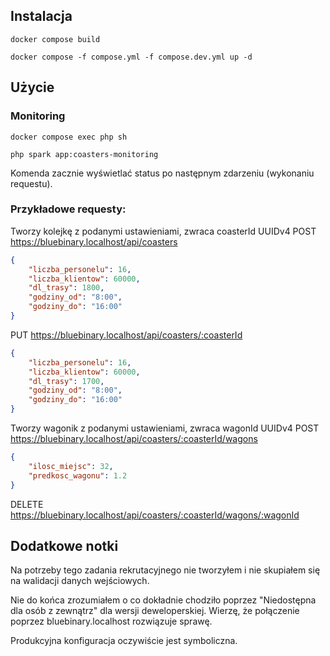 ## Instalacja

`docker compose build`

`docker compose -f compose.yml -f compose.dev.yml up -d`

## Użycie

### Monitoring

`docker compose exec php sh`

`php spark app:coasters-monitoring`

Komenda zacznie wyświetlać status po następnym zdarzeniu (wykonaniu requestu).

### Przykładowe requesty:

Tworzy kolejkę z podanymi ustawieniami, zwraca coasterId UUIDv4
POST https://bluebinary.localhost/api/coasters
```json
{
    "liczba_personelu": 16,
    "liczba_klientow": 60000,
    "dl_trasy": 1800,
    "godziny_od": "8:00",
    "godziny_do": "16:00"
}
```

PUT https://bluebinary.localhost/api/coasters/:coasterId
```json
{
    "liczba_personelu": 16,
    "liczba_klientow": 60000,
    "dl_trasy": 1700,
    "godziny_od": "8:00",
    "godziny_do": "16:00"
}
```

Tworzy wagonik z podanymi ustawieniami, zwraca wagonId UUIDv4
POST https://bluebinary.localhost/api/coasters/:coasterId/wagons
```json
{
    "ilosc_miejsc": 32,
    "predkosc_wagonu": 1.2
}
```

DELETE https://bluebinary.localhost/api/coasters/:coasterId/wagons/:wagonId

## Dodatkowe notki

Na potrzeby tego zadania rekrutacyjnego nie tworzyłem i nie skupiałem się na walidacji danych wejściowych. 

Nie do końca zrozumiałem o co dokładnie chodziło poprzez "Niedostępna dla osób z zewnątrz" dla wersji deweloperskiej.
Wierzę, że połączenie poprzez bluebinary.localhost rozwiązuje sprawę.

Produkcyjna konfiguracja oczywiście jest symboliczna.